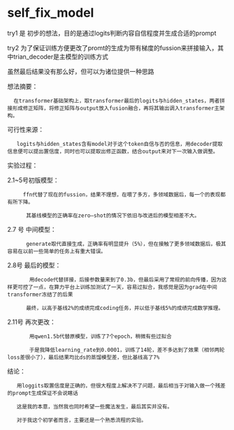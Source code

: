 # self_fix_model
try1 是 初步的想法，目的是通过logits判断内容自信程度并生成合适的prompt

try2 为了保证训练方便更改了promt的生成为带有梯度的fussion来拼接输入，其中trian_decoder是主模型的训练方式

虽然最后结果没有那么好，但可以为诸位提供一种思路

想法摘要：

      在transformer基础架构上，取transformer最后的logits与hidden_states，两者拼接形成修正矩阵，将修正矩阵与output放入fusion融合，再将其输出调入transformer主架构。

可行性来源：

       logits与hidden_states含有model对于这个token自信与否的信息，用decoder提取信息便可以提出置信度，同时也可以提取出修正函数，结合output来对下一次输入做调整。

实验过程：

2.1~5号初版模型：

         ffn代替了现在的fussion，结果不理想，在喂了多方，多领域数据后，每一个的表现都有所下降。

          其基线模型的正确率在zero—shot的情况下依旧与改进后的模型相差不大。

2.7 号 中间模型：

          generate取代直接生成，正确率有明显提升（5%），但在接触了更多领域数据后，极其容易在以前一些简单的任务上有重大错误。

2.8号  最后的模型：

           用decode代替拼接，后接参数量来到了0.3b，但最后采用了常规的前向传播，因为这样更可控了一点，在算力平台上训练加测试了一天，容易过拟合，我感觉是因为grad在中间transformer冻结了的后果

          最终，以高于基线2%的成绩完成coding任务，并以低于基线5%的成绩完成数学推理。
2.11号 再次更改：

           用qwen1.5b代替原模型，训练了7个epoch，稍微有些过拟合
           
           于是我降低learning_rate到0.0001，训练了14轮，差不多达到了效果（相邻两轮loss差很小了），最后结果均比ds的蒸馏模型差，但比基线高了7%

结论：

       用loggits取置信度是正确的，但很大程度上解决不了问题，最后相当于对输入做一个残差的prompt生成保证不会说瞎话

       这是我的本意，当然我也同时希望一些魔法发生，最后其实并没有。

       对于我这个初学者而言，主要还是一个熟悉流程的实验。
